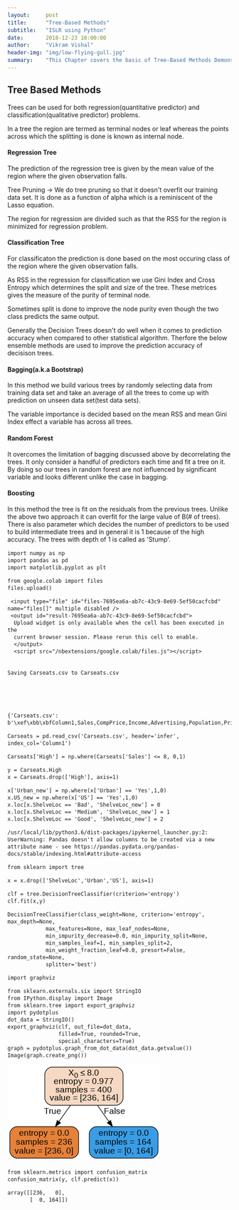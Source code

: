 ```yaml
---
layout:     post
title:      "Tree-Based Methods"
subtitle:   "ISLR using Python"
date:       2018-12-23 10:00:00
author:     "Vikram Vishal"
header-img: "img/low-flying-gull.jpg"
summary:    "This Chapter covers the basic of Tree-Based Methods Demonstrated in ISLR"
---
```


## Tree Based Methods

Trees can be used for both regression(quantitative predictor) and classification(qualitative predictor) problems.

In a tree the region are termed as terminal nodes or leaf whereas the points across which the splitting is done is known as internal node.

#### Regression Tree
The prediction of the regression tree is given by the mean value of the region where the given observation falls.

Tree Pruning -> We do tree pruning so that it doesn't overfit our training data set. It is done as a function of alpha which is a reminiscent of the Lasso equation.

The region for regression are divided such as that the RSS for the region is minimized for regression problem.

#### Classification Tree
For classificaton the prediction is done based on the most occuring class of the region where the given observation falls.

As RSS in the regression for classification we use Gini Index and Cross Entropy which determines the split and size of the tree.
These metrices gives the measure of the purity of terminal node.

Sometimes split is done to improve the node purity even though the two class predicts the same output.


Generally the Decision Trees doesn't do well when it comes to prediction accuracy when compared to other statistical algorithm. Therfore the below ensemble methods are used to improve the prediction accuracy of decisison trees.


#### Bagging(a.k.a Bootstrap)

In this method we build various trees by randomly selecting data from training data set and take an average of all the trees to come up with prediction on unseen data set(test data sets).

The variable importance is decided based on the mean RSS and mean Gini Index effect a variable has across all trees.

#### Random Forest

It overcomes the limitation of bagging discussed above by decorrelating the trees. It only consider a handful of predictors each time and fit a tree on it. By doing so our trees in random forest are not influenced by significant variable and looks different unlike the case in bagging.

#### Boosting

In this method the tree is fit on the residuals from the previous trees. Unlike the above two approach it can overfit for the large value of B(# of trees). There is also parameter which decides the number of predictors to be used to build intermediate trees and in general it is 1 because of the high accuracy. The trees with depth of 1 is called as 'Stump'.


```
import numpy as np
import pandas as pd
import matplotlib.pyplot as plt
```


```
from google.colab import files
files.upload()
```



     <input type="file" id="files-7695ea6a-ab7c-43c9-8e69-5ef50cacfcbd" name="files[]" multiple disabled />
     <output id="result-7695ea6a-ab7c-43c9-8e69-5ef50cacfcbd">
      Upload widget is only available when the cell has been executed in the
      current browser session. Please rerun this cell to enable.
      </output>
      <script src="/nbextensions/google.colab/files.js"></script> 


    Saving Carseats.csv to Carseats.csv





    {'Carseats.csv': b'\xef\xbb\xbfColumn1,Sales,CompPrice,Income,Advertising,Population,Price,ShelveLoc,Age,Education,Urban,US\r\n1,9.5,138,73,11,276,120,Bad,42,17,Yes,Yes\r\n2,11.22,111,48,16,260,83,Good,65,10,Yes,Yes\r\n3,10.06,113,35,10,269,80,Medium,59,12,Yes,Yes\r\n4,7.4,117,100,4,466,97,Medium,55,14,Yes,Yes\r\n5,4.15,141,64,3,340,128,Bad,38,13,Yes,No\r\n6,10.81,124,113,13,501,72,Bad,78,16,No,Yes\r\n7,6.63,115,105,0,45,108,Medium,71,15,Yes,No\r\n8,11.85,136,81,15,425,120,Good,67,10,Yes,Yes\r\n9,6.54,132,110,0,108,124,Medium,76,10,No,No\r\n10,4.69,132,113,0,131,124,Medium,76,17,No,Yes\r\n11,9.01,121,78,9,150,100,Bad,26,10,No,Yes\r\n12,11.96,117,94,4,503,94,Good,50,13,Yes,Yes\r\n13,3.98,122,35,2,393,136,Medium,62,18,Yes,No\r\n14,10.96,115,28,11,29,86,Good,53,18,Yes,Yes\r\n15,11.17,107,117,11,148,118,Good,52,18,Yes,Yes\r\n16,8.71,149,95,5,400,144,Medium,76,18,No,No\r\n17,7.58,118,32,0,284,110,Good,63,13,Yes,No\r\n18,12.29,147,74,13,251,131,Good,52,10,Yes,Yes\r\n19,13.91,110,110,0,408,68,Good,46,17,No,Yes\r\n20,8.73,129,76,16,58,121,Medium,69,12,Yes,Yes\r\n21,6.41,125,90,2,367,131,Medium,35,18,Yes,Yes\r\n22,12.13,134,29,12,239,109,Good,62,18,No,Yes\r\n23,5.08,128,46,6,497,138,Medium,42,13,Yes,No\r\n24,5.87,121,31,0,292,109,Medium,79,10,Yes,No\r\n25,10.14,145,119,16,294,113,Bad,42,12,Yes,Yes\r\n26,14.9,139,32,0,176,82,Good,54,11,No,No\r\n27,8.33,107,115,11,496,131,Good,50,11,No,Yes\r\n28,5.27,98,118,0,19,107,Medium,64,17,Yes,No\r\n29,2.99,103,74,0,359,97,Bad,55,11,Yes,Yes\r\n30,7.81,104,99,15,226,102,Bad,58,17,Yes,Yes\r\n31,13.55,125,94,0,447,89,Good,30,12,Yes,No\r\n32,8.25,136,58,16,241,131,Medium,44,18,Yes,Yes\r\n33,6.2,107,32,12,236,137,Good,64,10,No,Yes\r\n34,8.77,114,38,13,317,128,Good,50,16,Yes,Yes\r\n35,2.67,115,54,0,406,128,Medium,42,17,Yes,Yes\r\n36,11.07,131,84,11,29,96,Medium,44,17,No,Yes\r\n37,8.89,122,76,0,270,100,Good,60,18,No,No\r\n38,4.95,121,41,5,412,110,Medium,54,10,Yes,Yes\r\n39,6.59,109,73,0,454,102,Medium,65,15,Yes,No\r\n40,3.24,130,60,0,144,138,Bad,38,10,No,No\r\n41,2.07,119,98,0,18,126,Bad,73,17,No,No\r\n42,7.96,157,53,0,403,124,Bad,58,16,Yes,No\r\n43,10.43,77,69,0,25,24,Medium,50,18,Yes,No\r\n44,4.12,123,42,11,16,134,Medium,59,13,Yes,Yes\r\n45,4.16,85,79,6,325,95,Medium,69,13,Yes,Yes\r\n46,4.56,141,63,0,168,135,Bad,44,12,Yes,Yes\r\n47,12.44,127,90,14,16,70,Medium,48,15,No,Yes\r\n48,4.38,126,98,0,173,108,Bad,55,16,Yes,No\r\n49,3.91,116,52,0,349,98,Bad,69,18,Yes,No\r\n50,10.61,157,93,0,51,149,Good,32,17,Yes,No\r\n51,1.42,99,32,18,341,108,Bad,80,16,Yes,Yes\r\n52,4.42,121,90,0,150,108,Bad,75,16,Yes,No\r\n53,7.91,153,40,3,112,129,Bad,39,18,Yes,Yes\r\n54,6.92,109,64,13,39,119,Medium,61,17,Yes,Yes\r\n55,4.9,134,103,13,25,144,Medium,76,17,No,Yes\r\n56,6.85,143,81,5,60,154,Medium,61,18,Yes,Yes\r\n57,11.91,133,82,0,54,84,Medium,50,17,Yes,No\r\n58,0.91,93,91,0,22,117,Bad,75,11,Yes,No\r\n59,5.42,103,93,15,188,103,Bad,74,16,Yes,Yes\r\n60,5.21,118,71,4,148,114,Medium,80,13,Yes,No\r\n61,8.32,122,102,19,469,123,Bad,29,13,Yes,Yes\r\n62,7.32,105,32,0,358,107,Medium,26,13,No,No\r\n63,1.82,139,45,0,146,133,Bad,77,17,Yes,Yes\r\n64,8.47,119,88,10,170,101,Medium,61,13,Yes,Yes\r\n65,7.8,100,67,12,184,104,Medium,32,16,No,Yes\r\n66,4.9,122,26,0,197,128,Medium,55,13,No,No\r\n67,8.85,127,92,0,508,91,Medium,56,18,Yes,No\r\n68,9.01,126,61,14,152,115,Medium,47,16,Yes,Yes\r\n69,13.39,149,69,20,366,134,Good,60,13,Yes,Yes\r\n70,7.99,127,59,0,339,99,Medium,65,12,Yes,No\r\n71,9.46,89,81,15,237,99,Good,74,12,Yes,Yes\r\n72,6.5,148,51,16,148,150,Medium,58,17,No,Yes\r\n73,5.52,115,45,0,432,116,Medium,25,15,Yes,No\r\n74,12.61,118,90,10,54,104,Good,31,11,No,Yes\r\n75,6.2,150,68,5,125,136,Medium,64,13,No,Yes\r\n76,8.55,88,111,23,480,92,Bad,36,16,No,Yes\r\n77,10.64,102,87,10,346,70,Medium,64,15,Yes,Yes\r\n78,7.7,118,71,12,44,89,Medium,67,18,No,Yes\r\n79,4.43,134,48,1,139,145,Medium,65,12,Yes,Yes\r\n80,9.14,134,67,0,286,90,Bad,41,13,Yes,No\r\n81,8.01,113,100,16,353,79,Bad,68,11,Yes,Yes\r\n82,7.52,116,72,0,237,128,Good,70,13,Yes,No\r\n83,11.62,151,83,4,325,139,Good,28,17,Yes,Yes\r\n84,4.42,109,36,7,468,94,Bad,56,11,Yes,Yes\r\n85,2.23,111,25,0,52,121,Bad,43,18,No,No\r\n86,8.47,125,103,0,304,112,Medium,49,13,No,No\r\n87,8.7,150,84,9,432,134,Medium,64,15,Yes,No\r\n88,11.7,131,67,7,272,126,Good,54,16,No,Yes\r\n89,6.56,117,42,7,144,111,Medium,62,10,Yes,Yes\r\n90,7.95,128,66,3,493,119,Medium,45,16,No,No\r\n91,5.33,115,22,0,491,103,Medium,64,11,No,No\r\n92,4.81,97,46,11,267,107,Medium,80,15,Yes,Yes\r\n93,4.53,114,113,0,97,125,Medium,29,12,Yes,No\r\n94,8.86,145,30,0,67,104,Medium,55,17,Yes,No\r\n95,8.39,115,97,5,134,84,Bad,55,11,Yes,Yes\r\n96,5.58,134,25,10,237,148,Medium,59,13,Yes,Yes\r\n97,9.48,147,42,10,407,132,Good,73,16,No,Yes\r\n98,7.45,161,82,5,287,129,Bad,33,16,Yes,Yes\r\n99,12.49,122,77,24,382,127,Good,36,16,No,Yes\r\n100,4.88,121,47,3,220,107,Bad,56,16,No,Yes\r\n101,4.11,113,69,11,94,106,Medium,76,12,No,Yes\r\n102,6.2,128,93,0,89,118,Medium,34,18,Yes,No\r\n103,5.3,113,22,0,57,97,Medium,65,16,No,No\r\n104,5.07,123,91,0,334,96,Bad,78,17,Yes,Yes\r\n105,4.62,121,96,0,472,138,Medium,51,12,Yes,No\r\n106,5.55,104,100,8,398,97,Medium,61,11,Yes,Yes\r\n107,0.16,102,33,0,217,139,Medium,70,18,No,No\r\n108,8.55,134,107,0,104,108,Medium,60,12,Yes,No\r\n109,3.47,107,79,2,488,103,Bad,65,16,Yes,No\r\n110,8.98,115,65,0,217,90,Medium,60,17,No,No\r\n111,9,128,62,7,125,116,Medium,43,14,Yes,Yes\r\n112,6.62,132,118,12,272,151,Medium,43,14,Yes,Yes\r\n113,6.67,116,99,5,298,125,Good,62,12,Yes,Yes\r\n114,6.01,131,29,11,335,127,Bad,33,12,Yes,Yes\r\n115,9.31,122,87,9,17,106,Medium,65,13,Yes,Yes\r\n116,8.54,139,35,0,95,129,Medium,42,13,Yes,No\r\n117,5.08,135,75,0,202,128,Medium,80,10,No,No\r\n118,8.8,145,53,0,507,119,Medium,41,12,Yes,No\r\n119,7.57,112,88,2,243,99,Medium,62,11,Yes,Yes\r\n120,7.37,130,94,8,137,128,Medium,64,12,Yes,Yes\r\n121,6.87,128,105,11,249,131,Medium,63,13,Yes,Yes\r\n122,11.67,125,89,10,380,87,Bad,28,10,Yes,Yes\r\n123,6.88,119,100,5,45,108,Medium,75,10,Yes,Yes\r\n124,8.19,127,103,0,125,155,Good,29,15,No,Yes\r\n125,8.87,131,113,0,181,120,Good,63,14,Yes,No\r\n126,9.34,89,78,0,181,49,Medium,43,15,No,No\r\n127,11.27,153,68,2,60,133,Good,59,16,Yes,Yes\r\n128,6.52,125,48,3,192,116,Medium,51,14,Yes,Yes\r\n129,4.96,133,100,3,350,126,Bad,55,13,Yes,Yes\r\n130,4.47,143,120,7,279,147,Bad,40,10,No,Yes\r\n131,8.41,94,84,13,497,77,Medium,51,12,Yes,Yes\r\n132,6.5,108,69,3,208,94,Medium,77,16,Yes,No\r\n133,9.54,125,87,9,232,136,Good,72,10,Yes,Yes\r\n134,7.62,132,98,2,265,97,Bad,62,12,Yes,Yes\r\n135,3.67,132,31,0,327,131,Medium,76,16,Yes,No\r\n136,6.44,96,94,14,384,120,Medium,36,18,No,Yes\r\n137,5.17,131,75,0,10,120,Bad,31,18,No,No\r\n138,6.52,128,42,0,436,118,Medium,80,11,Yes,No\r\n139,10.27,125,103,12,371,109,Medium,44,10,Yes,Yes\r\n140,12.3,146,62,10,310,94,Medium,30,13,No,Yes\r\n141,6.03,133,60,10,277,129,Medium,45,18,Yes,Yes\r\n142,6.53,140,42,0,331,131,Bad,28,15,Yes,No\r\n143,7.44,124,84,0,300,104,Medium,77,15,Yes,No\r\n144,0.53,122,88,7,36,159,Bad,28,17,Yes,Yes\r\n145,9.09,132,68,0,264,123,Good,34,11,No,No\r\n146,8.77,144,63,11,27,117,Medium,47,17,Yes,Yes\r\n147,3.9,114,83,0,412,131,Bad,39,14,Yes,No\r\n148,10.51,140,54,9,402,119,Good,41,16,No,Yes\r\n149,7.56,110,119,0,384,97,Medium,72,14,No,Yes\r\n150,11.48,121,120,13,140,87,Medium,56,11,Yes,Yes\r\n151,10.49,122,84,8,176,114,Good,57,10,No,Yes\r\n152,10.77,111,58,17,407,103,Good,75,17,No,Yes\r\n153,7.64,128,78,0,341,128,Good,45,13,No,No\r\n154,5.93,150,36,7,488,150,Medium,25,17,No,Yes\r\n155,6.89,129,69,10,289,110,Medium,50,16,No,Yes\r\n156,7.71,98,72,0,59,69,Medium,65,16,Yes,No\r\n157,7.49,146,34,0,220,157,Good,51,16,Yes,No\r\n158,10.21,121,58,8,249,90,Medium,48,13,No,Yes\r\n159,12.53,142,90,1,189,112,Good,39,10,No,Yes\r\n160,9.32,119,60,0,372,70,Bad,30,18,No,No\r\n161,4.67,111,28,0,486,111,Medium,29,12,No,No\r\n162,2.93,143,21,5,81,160,Medium,67,12,No,Yes\r\n163,3.63,122,74,0,424,149,Medium,51,13,Yes,No\r\n164,5.68,130,64,0,40,106,Bad,39,17,No,No\r\n165,8.22,148,64,0,58,141,Medium,27,13,No,Yes\r\n166,0.37,147,58,7,100,191,Bad,27,15,Yes,Yes\r\n167,6.71,119,67,17,151,137,Medium,55,11,Yes,Yes\r\n168,6.71,106,73,0,216,93,Medium,60,13,Yes,No\r\n169,7.3,129,89,0,425,117,Medium,45,10,Yes,No\r\n170,11.48,104,41,15,492,77,Good,73,18,Yes,Yes\r\n171,8.01,128,39,12,356,118,Medium,71,10,Yes,Yes\r\n172,12.49,93,106,12,416,55,Medium,75,15,Yes,Yes\r\n173,9.03,104,102,13,123,110,Good,35,16,Yes,Yes\r\n174,6.38,135,91,5,207,128,Medium,66,18,Yes,Yes\r\n175,0,139,24,0,358,185,Medium,79,15,No,No\r\n176,7.54,115,89,0,38,122,Medium,25,12,Yes,No\r\n177,5.61,138,107,9,480,154,Medium,47,11,No,Yes\r\n178,10.48,138,72,0,148,94,Medium,27,17,Yes,Yes\r\n179,10.66,104,71,14,89,81,Medium,25,14,No,Yes\r\n180,7.78,144,25,3,70,116,Medium,77,18,Yes,Yes\r\n181,4.94,137,112,15,434,149,Bad,66,13,Yes,Yes\r\n182,7.43,121,83,0,79,91,Medium,68,11,Yes,No\r\n183,4.74,137,60,4,230,140,Bad,25,13,Yes,No\r\n184,5.32,118,74,6,426,102,Medium,80,18,Yes,Yes\r\n185,9.95,132,33,7,35,97,Medium,60,11,No,Yes\r\n186,10.07,130,100,11,449,107,Medium,64,10,Yes,Yes\r\n187,8.68,120,51,0,93,86,Medium,46,17,No,No\r\n188,6.03,117,32,0,142,96,Bad,62,17,Yes,No\r\n189,8.07,116,37,0,426,90,Medium,76,15,Yes,No\r\n190,12.11,118,117,18,509,104,Medium,26,15,No,Yes\r\n191,8.79,130,37,13,297,101,Medium,37,13,No,Yes\r\n192,6.67,156,42,13,170,173,Good,74,14,Yes,Yes\r\n193,7.56,108,26,0,408,93,Medium,56,14,No,No\r\n194,13.28,139,70,7,71,96,Good,61,10,Yes,Yes\r\n195,7.23,112,98,18,481,128,Medium,45,11,Yes,Yes\r\n196,4.19,117,93,4,420,112,Bad,66,11,Yes,Yes\r\n197,4.1,130,28,6,410,133,Bad,72,16,Yes,Yes\r\n198,2.52,124,61,0,333,138,Medium,76,16,Yes,No\r\n199,3.62,112,80,5,500,128,Medium,69,10,Yes,Yes\r\n200,6.42,122,88,5,335,126,Medium,64,14,Yes,Yes\r\n201,5.56,144,92,0,349,146,Medium,62,12,No,No\r\n202,5.94,138,83,0,139,134,Medium,54,18,Yes,No\r\n203,4.1,121,78,4,413,130,Bad,46,10,No,Yes\r\n204,2.05,131,82,0,132,157,Bad,25,14,Yes,No\r\n205,8.74,155,80,0,237,124,Medium,37,14,Yes,No\r\n206,5.68,113,22,1,317,132,Medium,28,12,Yes,No\r\n207,4.97,162,67,0,27,160,Medium,77,17,Yes,Yes\r\n208,8.19,111,105,0,466,97,Bad,61,10,No,No\r\n209,7.78,86,54,0,497,64,Bad,33,12,Yes,No\r\n210,3.02,98,21,11,326,90,Bad,76,11,No,Yes\r\n211,4.36,125,41,2,357,123,Bad,47,14,No,Yes\r\n212,9.39,117,118,14,445,120,Medium,32,15,Yes,Yes\r\n213,12.04,145,69,19,501,105,Medium,45,11,Yes,Yes\r\n214,8.23,149,84,5,220,139,Medium,33,10,Yes,Yes\r\n215,4.83,115,115,3,48,107,Medium,73,18,Yes,Yes\r\n216,2.34,116,83,15,170,144,Bad,71,11,Yes,Yes\r\n217,5.73,141,33,0,243,144,Medium,34,17,Yes,No\r\n218,4.34,106,44,0,481,111,Medium,70,14,No,No\r\n219,9.7,138,61,12,156,120,Medium,25,14,Yes,Yes\r\n220,10.62,116,79,19,359,116,Good,58,17,Yes,Yes\r\n221,10.59,131,120,15,262,124,Medium,30,10,Yes,Yes\r\n222,6.43,124,44,0,125,107,Medium,80,11,Yes,No\r\n223,7.49,136,119,6,178,145,Medium,35,13,Yes,Yes\r\n224,3.45,110,45,9,276,125,Medium,62,14,Yes,Yes\r\n225,4.1,134,82,0,464,141,Medium,48,13,No,No\r\n226,6.68,107,25,0,412,82,Bad,36,14,Yes,No\r\n227,7.8,119,33,0,245,122,Good,56,14,Yes,No\r\n228,8.69,113,64,10,68,101,Medium,57,16,Yes,Yes\r\n229,5.4,149,73,13,381,163,Bad,26,11,No,Yes\r\n230,11.19,98,104,0,404,72,Medium,27,18,No,No\r\n231,5.16,115,60,0,119,114,Bad,38,14,No,No\r\n232,8.09,132,69,0,123,122,Medium,27,11,No,No\r\n233,13.14,137,80,10,24,105,Good,61,15,Yes,Yes\r\n234,8.65,123,76,18,218,120,Medium,29,14,No,Yes\r\n235,9.43,115,62,11,289,129,Good,56,16,No,Yes\r\n236,5.53,126,32,8,95,132,Medium,50,17,Yes,Yes\r\n237,9.32,141,34,16,361,108,Medium,69,10,Yes,Yes\r\n238,9.62,151,28,8,499,135,Medium,48,10,Yes,Yes\r\n239,7.36,121,24,0,200,133,Good,73,13,Yes,No\r\n240,3.89,123,105,0,149,118,Bad,62,16,Yes,Yes\r\n241,10.31,159,80,0,362,121,Medium,26,18,Yes,No\r\n242,12.01,136,63,0,160,94,Medium,38,12,Yes,No\r\n243,4.68,124,46,0,199,135,Medium,52,14,No,No\r\n244,7.82,124,25,13,87,110,Medium,57,10,Yes,Yes\r\n245,8.78,130,30,0,391,100,Medium,26,18,Yes,No\r\n246,10,114,43,0,199,88,Good,57,10,No,Yes\r\n247,6.9,120,56,20,266,90,Bad,78,18,Yes,Yes\r\n248,5.04,123,114,0,298,151,Bad,34,16,Yes,No\r\n249,5.36,111,52,0,12,101,Medium,61,11,Yes,Yes\r\n250,5.05,125,67,0,86,117,Bad,65,11,Yes,No\r\n251,9.16,137,105,10,435,156,Good,72,14,Yes,Yes\r\n252,3.72,139,111,5,310,132,Bad,62,13,Yes,Yes\r\n253,8.31,133,97,0,70,117,Medium,32,16,Yes,No\r\n254,5.64,124,24,5,288,122,Medium,57,12,No,Yes\r\n255,9.58,108,104,23,353,129,Good,37,17,Yes,Yes\r\n256,7.71,123,81,8,198,81,Bad,80,15,Yes,Yes\r\n257,4.2,147,40,0,277,144,Medium,73,10,Yes,No\r\n258,8.67,125,62,14,477,112,Medium,80,13,Yes,Yes\r\n259,3.47,108,38,0,251,81,Bad,72,14,No,No\r\n260,5.12,123,36,10,467,100,Bad,74,11,No,Yes\r\n261,7.67,129,117,8,400,101,Bad,36,10,Yes,Yes\r\n262,5.71,121,42,4,188,118,Medium,54,15,Yes,Yes\r\n263,6.37,120,77,15,86,132,Medium,48,18,Yes,Yes\r\n264,7.77,116,26,6,434,115,Medium,25,17,Yes,Yes\r\n265,6.95,128,29,5,324,159,Good,31,15,Yes,Yes\r\n266,5.31,130,35,10,402,129,Bad,39,17,Yes,Yes\r\n267,9.1,128,93,12,343,112,Good,73,17,No,Yes\r\n268,5.83,134,82,7,473,112,Bad,51,12,No,Yes\r\n269,6.53,123,57,0,66,105,Medium,39,11,Yes,No\r\n270,5.01,159,69,0,438,166,Medium,46,17,Yes,No\r\n271,11.99,119,26,0,284,89,Good,26,10,Yes,No\r\n272,4.55,111,56,0,504,110,Medium,62,16,Yes,No\r\n273,12.98,113,33,0,14,63,Good,38,12,Yes,No\r\n274,10.04,116,106,8,244,86,Medium,58,12,Yes,Yes\r\n275,7.22,135,93,2,67,119,Medium,34,11,Yes,Yes\r\n276,6.67,107,119,11,210,132,Medium,53,11,Yes,Yes\r\n277,6.93,135,69,14,296,130,Medium,73,15,Yes,Yes\r\n278,7.8,136,48,12,326,125,Medium,36,16,Yes,Yes\r\n279,7.22,114,113,2,129,151,Good,40,15,No,Yes\r\n280,3.42,141,57,13,376,158,Medium,64,18,Yes,Yes\r\n281,2.86,121,86,10,496,145,Bad,51,10,Yes,Yes\r\n282,11.19,122,69,7,303,105,Good,45,16,No,Yes\r\n283,7.74,150,96,0,80,154,Good,61,11,Yes,No\r\n284,5.36,135,110,0,112,117,Medium,80,16,No,No\r\n285,6.97,106,46,11,414,96,Bad,79,17,No,No\r\n286,7.6,146,26,11,261,131,Medium,39,10,Yes,Yes\r\n287,7.53,117,118,11,429,113,Medium,67,18,No,Yes\r\n288,6.88,95,44,4,208,72,Bad,44,17,Yes,Yes\r\n289,6.98,116,40,0,74,97,Medium,76,15,No,No\r\n290,8.75,143,77,25,448,156,Medium,43,17,Yes,Yes\r\n291,9.49,107,111,14,400,103,Medium,41,11,No,Yes\r\n292,6.64,118,70,0,106,89,Bad,39,17,Yes,No\r\n293,11.82,113,66,16,322,74,Good,76,15,Yes,Yes\r\n294,11.28,123,84,0,74,89,Good,59,10,Yes,No\r\n295,12.66,148,76,3,126,99,Good,60,11,Yes,Yes\r\n296,4.21,118,35,14,502,137,Medium,79,10,No,Yes\r\n297,8.21,127,44,13,160,123,Good,63,18,Yes,Yes\r\n298,3.07,118,83,13,276,104,Bad,75,10,Yes,Yes\r\n299,10.98,148,63,0,312,130,Good,63,15,Yes,No\r\n300,9.4,135,40,17,497,96,Medium,54,17,No,Yes\r\n301,8.57,116,78,1,158,99,Medium,45,11,Yes,Yes\r\n302,7.41,99,93,0,198,87,Medium,57,16,Yes,Yes\r\n303,5.28,108,77,13,388,110,Bad,74,14,Yes,Yes\r\n304,10.01,133,52,16,290,99,Medium,43,11,Yes,Yes\r\n305,11.93,123,98,12,408,134,Good,29,10,Yes,Yes\r\n306,8.03,115,29,26,394,132,Medium,33,13,Yes,Yes\r\n307,4.78,131,32,1,85,133,Medium,48,12,Yes,Yes\r\n308,5.9,138,92,0,13,120,Bad,61,12,Yes,No\r\n309,9.24,126,80,19,436,126,Medium,52,10,Yes,Yes\r\n310,11.18,131,111,13,33,80,Bad,68,18,Yes,Yes\r\n311,9.53,175,65,29,419,166,Medium,53,12,Yes,Yes\r\n312,6.15,146,68,12,328,132,Bad,51,14,Yes,Yes\r\n313,6.8,137,117,5,337,135,Bad,38,10,Yes,Yes\r\n314,9.33,103,81,3,491,54,Medium,66,13,Yes,No\r\n315,7.72,133,33,10,333,129,Good,71,14,Yes,Yes\r\n316,6.39,131,21,8,220,171,Good,29,14,Yes,Yes\r\n317,15.63,122,36,5,369,72,Good,35,10,Yes,Yes\r\n318,6.41,142,30,0,472,136,Good,80,15,No,No\r\n319,10.08,116,72,10,456,130,Good,41,14,No,Yes\r\n320,6.97,127,45,19,459,129,Medium,57,11,No,Yes\r\n321,5.86,136,70,12,171,152,Medium,44,18,Yes,Yes\r\n322,7.52,123,39,5,499,98,Medium,34,15,Yes,No\r\n323,9.16,140,50,10,300,139,Good,60,15,Yes,Yes\r\n324,10.36,107,105,18,428,103,Medium,34,12,Yes,Yes\r\n325,2.66,136,65,4,133,150,Bad,53,13,Yes,Yes\r\n326,11.7,144,69,11,131,104,Medium,47,11,Yes,Yes\r\n327,4.69,133,30,0,152,122,Medium,53,17,Yes,No\r\n328,6.23,112,38,17,316,104,Medium,80,16,Yes,Yes\r\n329,3.15,117,66,1,65,111,Bad,55,11,Yes,Yes\r\n330,11.27,100,54,9,433,89,Good,45,12,Yes,Yes\r\n331,4.99,122,59,0,501,112,Bad,32,14,No,No\r\n332,10.1,135,63,15,213,134,Medium,32,10,Yes,Yes\r\n333,5.74,106,33,20,354,104,Medium,61,12,Yes,Yes\r\n334,5.87,136,60,7,303,147,Medium,41,10,Yes,Yes\r\n335,7.63,93,117,9,489,83,Bad,42,13,Yes,Yes\r\n336,6.18,120,70,15,464,110,Medium,72,15,Yes,Yes\r\n337,5.17,138,35,6,60,143,Bad,28,18,Yes,No\r\n338,8.61,130,38,0,283,102,Medium,80,15,Yes,No\r\n339,5.97,112,24,0,164,101,Medium,45,11,Yes,No\r\n340,11.54,134,44,4,219,126,Good,44,15,Yes,Yes\r\n341,7.5,140,29,0,105,91,Bad,43,16,Yes,No\r\n342,7.38,98,120,0,268,93,Medium,72,10,No,No\r\n343,7.81,137,102,13,422,118,Medium,71,10,No,Yes\r\n344,5.99,117,42,10,371,121,Bad,26,14,Yes,Yes\r\n345,8.43,138,80,0,108,126,Good,70,13,No,Yes\r\n346,4.81,121,68,0,279,149,Good,79,12,Yes,No\r\n347,8.97,132,107,0,144,125,Medium,33,13,No,No\r\n348,6.88,96,39,0,161,112,Good,27,14,No,No\r\n349,12.57,132,102,20,459,107,Good,49,11,Yes,Yes\r\n350,9.32,134,27,18,467,96,Medium,49,14,No,Yes\r\n351,8.64,111,101,17,266,91,Medium,63,17,No,Yes\r\n352,10.44,124,115,16,458,105,Medium,62,16,No,Yes\r\n353,13.44,133,103,14,288,122,Good,61,17,Yes,Yes\r\n354,9.45,107,67,12,430,92,Medium,35,12,No,Yes\r\n355,5.3,133,31,1,80,145,Medium,42,18,Yes,Yes\r\n356,7.02,130,100,0,306,146,Good,42,11,Yes,No\r\n357,3.58,142,109,0,111,164,Good,72,12,Yes,No\r\n358,13.36,103,73,3,276,72,Medium,34,15,Yes,Yes\r\n359,4.17,123,96,10,71,118,Bad,69,11,Yes,Yes\r\n360,3.13,130,62,11,396,130,Bad,66,14,Yes,Yes\r\n361,8.77,118,86,7,265,114,Good,52,15,No,Yes\r\n362,8.68,131,25,10,183,104,Medium,56,15,No,Yes\r\n363,5.25,131,55,0,26,110,Bad,79,12,Yes,Yes\r\n364,10.26,111,75,1,377,108,Good,25,12,Yes,No\r\n365,10.5,122,21,16,488,131,Good,30,14,Yes,Yes\r\n366,6.53,154,30,0,122,162,Medium,57,17,No,No\r\n367,5.98,124,56,11,447,134,Medium,53,12,No,Yes\r\n368,14.37,95,106,0,256,53,Good,52,17,Yes,No\r\n369,10.71,109,22,10,348,79,Good,74,14,No,Yes\r\n370,10.26,135,100,22,463,122,Medium,36,14,Yes,Yes\r\n371,7.68,126,41,22,403,119,Bad,42,12,Yes,Yes\r\n372,9.08,152,81,0,191,126,Medium,54,16,Yes,No\r\n373,7.8,121,50,0,508,98,Medium,65,11,No,No\r\n374,5.58,137,71,0,402,116,Medium,78,17,Yes,No\r\n375,9.44,131,47,7,90,118,Medium,47,12,Yes,Yes\r\n376,7.9,132,46,4,206,124,Medium,73,11,Yes,No\r\n377,16.27,141,60,19,319,92,Good,44,11,Yes,Yes\r\n378,6.81,132,61,0,263,125,Medium,41,12,No,No\r\n379,6.11,133,88,3,105,119,Medium,79,12,Yes,Yes\r\n380,5.81,125,111,0,404,107,Bad,54,15,Yes,No\r\n381,9.64,106,64,10,17,89,Medium,68,17,Yes,Yes\r\n382,3.9,124,65,21,496,151,Bad,77,13,Yes,Yes\r\n383,4.95,121,28,19,315,121,Medium,66,14,Yes,Yes\r\n384,9.35,98,117,0,76,68,Medium,63,10,Yes,No\r\n385,12.85,123,37,15,348,112,Good,28,12,Yes,Yes\r\n386,5.87,131,73,13,455,132,Medium,62,17,Yes,Yes\r\n387,5.32,152,116,0,170,160,Medium,39,16,Yes,No\r\n388,8.67,142,73,14,238,115,Medium,73,14,No,Yes\r\n389,8.14,135,89,11,245,78,Bad,79,16,Yes,Yes\r\n390,8.44,128,42,8,328,107,Medium,35,12,Yes,Yes\r\n391,5.47,108,75,9,61,111,Medium,67,12,Yes,Yes\r\n392,6.1,153,63,0,49,124,Bad,56,16,Yes,No\r\n393,4.53,129,42,13,315,130,Bad,34,13,Yes,Yes\r\n394,5.57,109,51,10,26,120,Medium,30,17,No,Yes\r\n395,5.35,130,58,19,366,139,Bad,33,16,Yes,Yes\r\n396,12.57,138,108,17,203,128,Good,33,14,Yes,Yes\r\n397,6.14,139,23,3,37,120,Medium,55,11,No,Yes\r\n398,7.41,162,26,12,368,159,Medium,40,18,Yes,Yes\r\n399,5.94,100,79,7,284,95,Bad,50,12,Yes,Yes\r\n400,9.71,134,37,0,27,120,Good,49,16,Yes,Yes\r\n'}




```
Carseats = pd.read_csv('Carseats.csv', header='infer', index_col='Column1')
```


```
Carseats['High'] = np.where(Carseats['Sales'] <= 8, 0,1)
```


```
y = Carseats.High
x = Carseats.drop(['High'], axis=1)
```


```
x['Urban_new'] = np.where(x['Urban'] == 'Yes',1,0)
x.US_new = np.where(x['US'] == 'Yes',1,0)
x.loc[x.ShelveLoc == 'Bad', 'ShelveLoc_new'] = 0
x.loc[x.ShelveLoc == 'Medium', 'ShelveLoc_new'] = 1
x.loc[x.ShelveLoc == 'Good', 'ShelveLoc_new'] = 2
```

    /usr/local/lib/python3.6/dist-packages/ipykernel_launcher.py:2: UserWarning: Pandas doesn't allow columns to be created via a new attribute name - see https://pandas.pydata.org/pandas-docs/stable/indexing.html#attribute-access
      



```
from sklearn import tree
```


```
x = x.drop(['ShelveLoc','Urban','US'], axis=1)
```


```
clf = tree.DecisionTreeClassifier(criterion='entropy')
clf.fit(x,y)
```




    DecisionTreeClassifier(class_weight=None, criterion='entropy', max_depth=None,
                max_features=None, max_leaf_nodes=None,
                min_impurity_decrease=0.0, min_impurity_split=None,
                min_samples_leaf=1, min_samples_split=2,
                min_weight_fraction_leaf=0.0, presort=False, random_state=None,
                splitter='best')




```
import graphviz
```


```
from sklearn.externals.six import StringIO  
from IPython.display import Image  
from sklearn.tree import export_graphviz
import pydotplus
dot_data = StringIO()
export_graphviz(clf, out_file=dot_data,  
                filled=True, rounded=True,
                special_characters=True)
graph = pydotplus.graph_from_dot_data(dot_data.getvalue())  
Image(graph.create_png())
```




![](/assets/Chapter%20-%208_files/Chapter%20-%208_11_0.png)




```
from sklearn.metrics import confusion_matrix
confusion_matrix(y, clf.predict(x))
```




    array([[236,   0],
           [  0, 164]])




```

```
